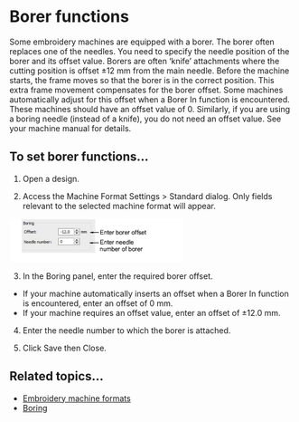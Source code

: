 # Borer functions

Some embroidery machines are equipped with a borer. The borer often replaces one of the needles. You need to specify the needle position of the borer and its offset value. Borers are often ‘knife’ attachments where the cutting position is offset ±12 mm from the main needle. Before the machine starts, the frame moves so that the borer is in the correct position. This extra frame movement compensates for the borer offset. Some machines automatically adjust for this offset when a Borer In function is encountered. These machines should have an offset value of 0\. Similarly, if you are using a boring needle (instead of a knife), you do not need an offset value. See your machine manual for details.

## To set borer functions...

1. Open a design.

2. Access the Machine Format Settings > Standard dialog. Only fields relevant to the selected machine format will appear.

![machines00012.png](assets/machines00012.png)

3. In the Boring panel, enter the required borer offset.

- If your machine automatically inserts an offset when a Borer In function is encountered, enter an offset of 0 mm.
- If your machine requires an offset value, enter an offset of ±12.0 mm.

4. Enter the needle number to which the borer is attached.

5. Click Save then Close.

## Related topics...

- [Embroidery machine formats](../../Basics/basics/Embroidery_machine_formats)
- [Boring](../../Applied/mixed/Boring)
